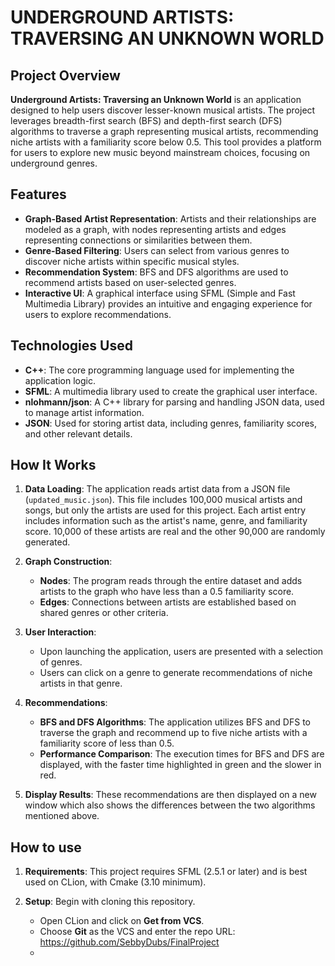 # UNDERGROUND ARTISTS: TRAVERSING AN UNKNOWN WORLD

## Project Overview

**Underground Artists: Traversing an Unknown World** is an application designed to help users discover lesser-known musical artists. The project leverages breadth-first search (BFS) and depth-first search (DFS) algorithms to traverse a graph representing musical artists, recommending niche artists with a familiarity score below 0.5. This tool provides a platform for users to explore new music beyond mainstream choices, focusing on underground genres.

## Features

- **Graph-Based Artist Representation**: Artists and their relationships are modeled as a graph, with nodes representing artists and edges representing connections or similarities between them.
- **Genre-Based Filtering**: Users can select from various genres to discover niche artists within specific musical styles.
- **Recommendation System**: BFS and DFS algorithms are used to recommend artists based on user-selected genres.
- **Interactive UI**: A graphical interface using SFML (Simple and Fast Multimedia Library) provides an intuitive and engaging experience for users to explore recommendations.

## Technologies Used

- **C++**: The core programming language used for implementing the application logic.
- **SFML**: A multimedia library used to create the graphical user interface.
- **nlohmann/json**: A C++ library for parsing and handling JSON data, used to manage artist information.
- **JSON**: Used for storing artist data, including genres, familiarity scores, and other relevant details.

## How It Works

1. **Data Loading**: The application reads artist data from a JSON file (`updated_music.json`). This file includes 100,000 musical artists and songs, but only the artists are used for this project. Each artist entry includes information such as the artist's name, genre, and familiarity score. 10,000 of these artists are real and the other 90,000 are randomly generated. 

2. **Graph Construction**: 
   - **Nodes**: The program reads through the entire dataset and adds artists to the graph who have less than a 0.5 familiarity score.
   - **Edges**: Connections between artists are established based on shared genres or other criteria.

3. **User Interaction**:
   - Upon launching the application, users are presented with a selection of genres.
   - Users can click on a genre to generate recommendations of niche artists in that genre.

4. **Recommendations**:
   - **BFS and DFS Algorithms**: The application utilizes BFS and DFS to traverse the graph and recommend up to five niche artists with a familiarity score of less than 0.5.
   - **Performance Comparison**: The execution times for BFS and DFS are displayed, with the faster time highlighted in green and the slower in red.

5. **Display Results**: These recommendations are then displayed on a new window which also shows the differences between the two algorithms mentioned above.

## How to use

1. **Requirements**: This project requires SFML (2.5.1 or later) and is best used on CLion, with Cmake (3.10 minimum).

2. **Setup**: Begin with cloning this repository.
   - Open CLion and click on **Get from VCS**.
   - Choose **Git** as the VCS and enter the repo URL: https://github.com/SebbyDubs/FinalProject
   - 

